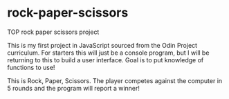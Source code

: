 # rock-paper-scissors

TOP rock paper scissors project

This is my first project in JavaScript sourced from the Odin Project curriculum. For starters this will just be a console program, but I will be returning to this to build a user interface. Goal is to put knowledge of functions to use!

This is Rock, Paper, Scissors. The player competes against the computer in 5 rounds and the program will report a winner!
